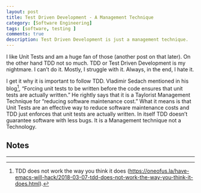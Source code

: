 ```yaml
---
layout: post
title: Test Driven Development - A Management Technique
category: [Software Engineering]
tags: [software, testing ]
comments: true
description: Test Driven Development is just a management technique. 
---
```


I like Unit Tests and am a huge fan of those (another post on that later). On the other hand TDD not so much. TDD or Test Driven Development is my nightmare. I can’t do it. Mostly, I struggle with it. Always, in the end, I hate it.

I get it why it is important to follow TDD. Vladimir Sedach mentioned in his blog[^1], “Forcing unit tests to be written before the code ensures that unit tests are actually written.” He rightly says that it is a Taylorist Management Technique for “reducing software maintenance cost.” What it means is that Unit Tests are an effective way to reduce software maintenance costs and TDD just enforces that unit tests are actually written. In itself TDD doesn’t guarantee software with less bugs. It is a Management technique not a Technology.


## Notes
---------

[^1]: TDD does not work the way you think it does (https://oneofus.la/have-emacs-will-hack/2018-03-07-tdd-does-not-work-the-way-you-think-it-does.html). 


